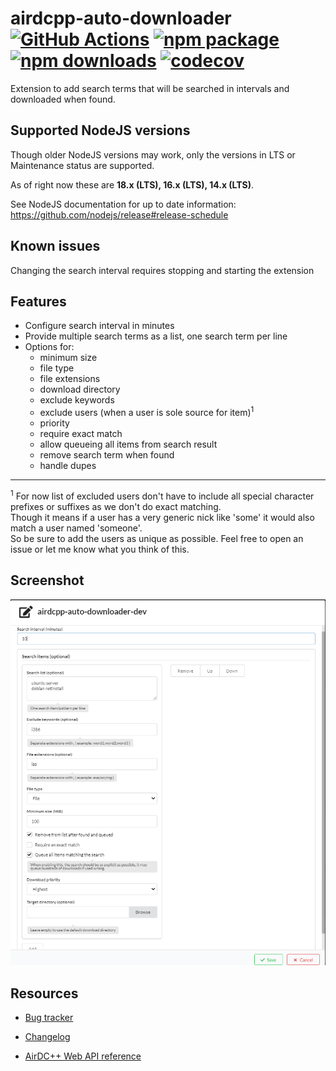 # airdcpp-auto-downloader [![GitHub Actions][build-badge]][build] [![npm package][npm-badge]][npm] [![npm downloads][npm-dl-badge]][npm] [![codecov][coverage-badge]][coverage]

Extension to add search terms that will be searched in intervals and downloaded when found.

## Supported NodeJS versions
Though older NodeJS versions may work, only the versions in LTS or Maintenance status are supported.

As of right now these are **18.x (LTS), 16.x (LTS), 14.x (LTS)**.

See NodeJS documentation for up to date information: https://github.com/nodejs/release#release-schedule


## Known issues
Changing the search interval requires stopping and starting the extension

## Features

* Configure search interval in minutes
* Provide multiple search terms as a list, one search term per line
* Options for:
  * minimum size
  * file type
  * file extensions
  * download directory
  * exclude keywords
  * exclude users (when a user is sole source for item)<sup>1</sup>
  * priority
  * require exact match
  * allow queueing all items from search result
  * remove search term when found
  * handle dupes

---

  <sup>1</sup> For now list of excluded users don't have to include all special character prefixes or suffixes as we don't do exact matching.<br />Though it means if a user has a very generic nick like 'some' it would also match a user named 'someone'.<br />
  So be sure to add the users as unique as possible. Feel free to open an issue or let me know what you think of this.

## Screenshot

![Settings Screenshot](doc/settings-screenshot.png?raw=true "None")


## Resources

- [Bug tracker](https://github.com/peps1/airdcpp-auto-downloader/issues)
- [Changelog](https://github.com/peps1/airdcpp-auto-downloader/blob/master/CHANGELOG.md)

- [AirDC++ Web API reference](https://airdcpp.docs.apiary.io/)

[build-badge]: https://github.com/peps1/airdcpp-auto-downloader/workflows/build/badge.svg
[build]: https://github.com/peps1/airdcpp-auto-downloader/actions

[npm-badge]: https://img.shields.io/npm/v/airdcpp-auto-downloader.svg?style=flat-square
[npm]: https://www.npmjs.org/package/airdcpp-auto-downloader
[npm-dl-badge]: https://img.shields.io/npm/dt/airdcpp-auto-downloader?label=npm%20downloads&style=flat-square

[coverage-badge]: https://codecov.io/gh/peps1/airdcpp-auto-downloader/branch/master/graph/badge.svg
[coverage]: https://codecov.io/gh/peps1/airdcpp-auto-downloader
